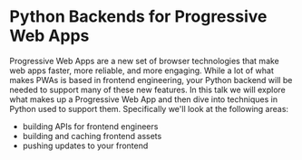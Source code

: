 # Python Backends for Progressive Web Apps

Progressive Web Apps are a new set of browser technologies that make web apps faster, more reliable, and more engaging. While a lot of what makes PWAs is based in frontend engineering, your Python backend will be needed to support many of these new features. In this talk we will explore what makes up a Progressive Web App and then dive into techniques in Python used to support them. Specifically we'll look at the following areas:

- building APIs for frontend engineers
- building and caching frontend assets
- pushing updates to your frontend
